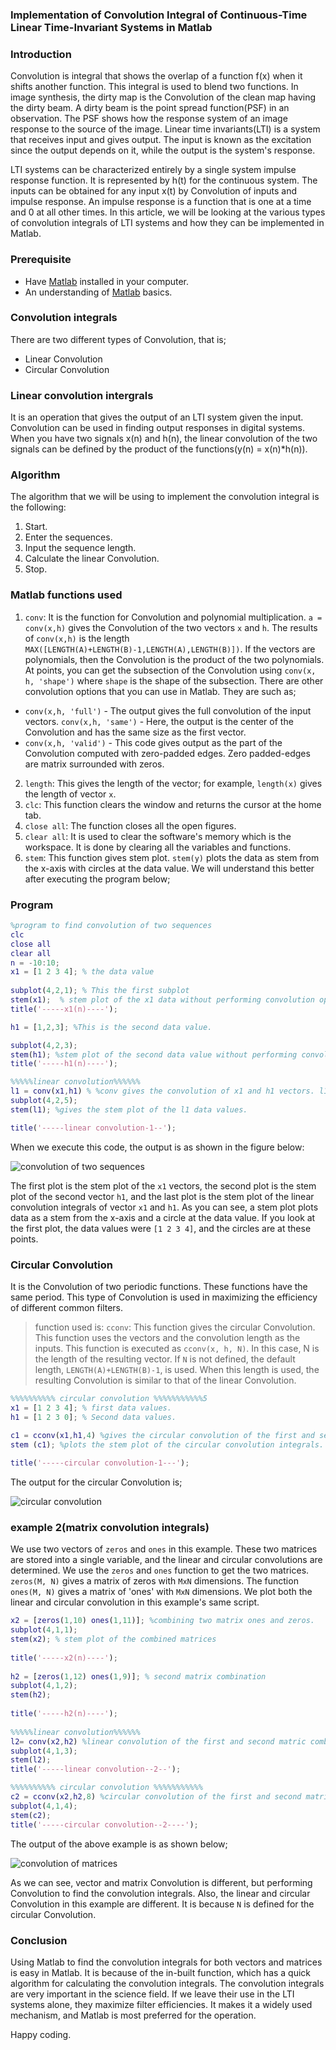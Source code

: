 ### Implementation of Convolution Integral of Continuous-Time Linear Time-Invariant Systems in Matlab
### Introduction
Convolution is integral that shows the overlap of a function f(x) when it shifts another function. This integral is used to blend two functions. In image synthesis, the dirty map is the Convolution of the clean map having the dirty beam. A dirty beam is the point spread function(PSF) in an observation. The PSF shows how the response system of an image response to the source of the image. Linear time invariants(LTI) is a system that receives input and gives output. The input is known as the excitation since the output depends on it, while the output is the system's response.

LTI systems can be characterized entirely by a single system impulse response function. It is represented by h(t) for the continuous system. The inputs can be obtained for any input x(t) by Convolution of inputs and impulse response. An impulse response is a function that is one at a time and 0 at all other times. In this article, we will be looking at the various types of convolution integrals of LTI systems and how they can be implemented in Matlab.


### Prerequisite
- Have [Matlab](https://www.mathworks.com/products/matlab.html) installed in your computer.
- An understanding of [Matlab](/engineering-education/getting-started-with-matlab/) basics.

### Convolution integrals
There are two different types of Convolution, that is;
- Linear Convolution
- Circular Convolution

### Linear convolution intergrals
It is an operation that gives the output of an LTI system given the input. Convolution can be used in finding output responses in digital systems. When you have two signals x(n) and h(n), the linear convolution of the two signals can be defined by the product of the functions(y(n) = x(n)*h(n)).

### Algorithm
The algorithm that we will be using to implement the convolution integral is the following:
1. Start. 
2. Enter the sequences.
3. Input the sequence length.
4. Calculate the linear Convolution. 
5. Stop.

### Matlab functions used
1. `conv`: It is the function for Convolution and polynomial multiplication. `a = conv(x,h)` gives the Convolution of the two vectors `x` and `h`. The results of `conv(x,h)` is the length `MAX([LENGTH(A)+LENGTH(B)-1,LENGTH(A),LENGTH(B)])`. If the vectors are polynomials, then the Convolution is the product of the two polynomials. At points, you can get the subsection of the Convolution using `conv(x, h, 'shape')` where `shape` is the shape of the subsection. There are other convolution options that you can use in Matlab. They are such as;
- `conv(x,h, 'full')` - The output gives the full convolution of the input vectors.
`conv(x,h, 'same')` - Here, the output is the center of the Convolution and has the same size as the first vector.
- `conv(x,h, 'valid')` - This code gives output as the part of the Convolution computed with zero-padded edges. Zero padded-edges are matrix surrounded with zeros.

2. `length`: This gives the length of the vector; for example, `length(x)` gives the length of vector `x`.
3. `clc`: This function clears the window and returns the cursor at the home tab.
4. `close all`: The function closes all the open figures.
5. `clear all`: It is used to clear the software's memory which is the workspace. It is done by clearing all the variables and functions.
6. `stem`: This function gives stem plot. `stem(y)` plots the data as stem from the x-axis with circles at the data value. We will understand this better after executing the program below;

### Program
```matlab
%program to find convolution of two sequences 
clc 
close all 
clear all 
n = -10:10; 
x1 = [1 2 3 4]; % the data value
 
subplot(4,2,1); % This the first subplot
stem(x1);  % stem plot of the x1 data without performing convolution operation to it. 
title('-----x1(n)----'); 

h1 = [1,2,3]; %This is the second data value.

subplot(4,2,3); 
stem(h1); %stem plot of the second data value without performing convolution operation to it.
title('-----h1(n)----');

%%%%%linear convolution%%%%%% 
l1 = conv(x1,h1) % %conv gives the convolution of x1 and h1 vectors. l1 stores these values.
subplot(4,2,5); 
stem(l1); %gives the stem plot of the l1 data values.

title('-----linear convolution-1--'); 
```
When we execute this code, the output is as shown in the figure below:

![convolution of two sequences](/engineering-education/implementation-of-convolution-integral-of-continuous-time-linear-time-invariant-systems-in-matlab/convolution-one.png)
 
The first plot is the stem plot of the `x1` vectors, the second plot is the stem plot of the second vector `h1`, and the last plot is the stem plot of the linear convolution integrals of vector `x1` and `h1`. As you can see, a stem plot plots data as a stem from the x-axis and a circle at the data value. If you look at the first plot, the data values were `[1 2 3 4]`, and the circles are at these points.

### Circular Convolution
It is the Convolution of two periodic functions. These functions have the same period. This type of Convolution is used in maximizing the efficiency of different common filters.

> function used is:
> `cconv`: This function gives the circular Convolution. This function uses the vectors and the convolution length as the inputs. This function is executed as `cconv(x, h, N)`. In this case, N is the length of the resulting vector. If `N` is not defined, the default length, `LENGTH(A)+LENGTH(B)-1`, is used. When this length is used, the resulting Convolution is similar to that of the linear Convolution.

```matlab
%%%%%%%%%% circular convolution %%%%%%%%%%%5 
x1 = [1 2 3 4]; % first data values.
h1 = [1 2 3 0]; % Second data values.
 
c1 = cconv(x1,h1,4) %gives the circular convolution of the first and second data values.
stem (c1); %plots the stem plot of the circular convolution integrals.

title('-----circular convolution-1---'); 
```
The output for the circular Convolution is;

![circular convolution](/engineering-education/implementation-of-convolution-integral-of-continuous-time-linear-time-invariant-systems-in-matlab/convolution-two.png)

### example 2(matrix convolution integrals)
We use two vectors of `zeros` and `ones` in this example. These two matrices are stored into a single variable, and the linear and circular convolutions are determined. We use the `zeros` and `ones` function to get the two matrices. `zeros(M, N)` gives a matrix of zeros with `MxN` dimensions. The function `ones(M, N)` gives a matrix of 'ones'  with `MxN` dimensions. We plot both the linear and circular convolution in this example's same script.

```matlab
x2 = [zeros(1,10) ones(1,11)]; %combining two matrix ones and zeros.
subplot(4,1,1); 
stem(x2); % stem plot of the combined matrices
 
title('-----x2(n)----'); 
 
h2 = [zeros(1,12) ones(1,9)]; % second matrix combination
subplot(4,1,2); 
stem(h2); 
 
title('-----h2(n)----'); 
 
%%%%%linear convolution%%%%%% 
l2= conv(x2,h2) %linear convolution of the first and second matric combination
subplot(4,1,3); 
stem(l2); 
title('-----linear convolution--2--'); 

%%%%%%%%%% circular convolution %%%%%%%%%%% 
c2 = cconv(x2,h2,8) %circular convolution of the first and second matrix combination. N is 8.
subplot(4,1,4); 
stem(c2); 
title('-----circular convolution--2----'); 
```
The output of the above example is as shown below;

![convolution of matrices](/engineering-education/implementation-of-convolution-integral-of-continuous-time-linear-time-invariant-systems-in-matlab/convolution-three.png)

As we can see, vector and matrix Convolution is different, but performing Convolution to find the convolution integrals. Also, the linear and circular Convolution in this example are different. It is because `N` is defined for the circular Convolution.

### Conclusion
Using Matlab to find the convolution integrals for both vectors and matrices is easy in Matlab. It is because of the in-built function, which has a quick algorithm for calculating the convolution integrals. The convolution integrals are very important in the science field. If we leave their use in the LTI systems alone, they maximize filter efficiencies. It makes it a widely used mechanism, and Matlab is most preferred for the operation.

Happy coding.
